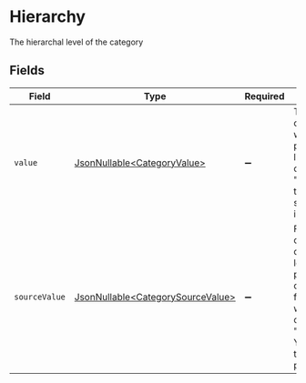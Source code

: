 # Hierarchy

The hierarchal level of the category


## Fields

| Field                                                                                                                                                                                                        | Type                                                                                                                                                                                                         | Required                                                                                                                                                                                                     | Description                                                                                                                                                                                                  |
| ------------------------------------------------------------------------------------------------------------------------------------------------------------------------------------------------------------ | ------------------------------------------------------------------------------------------------------------------------------------------------------------------------------------------------------------ | ------------------------------------------------------------------------------------------------------------------------------------------------------------------------------------------------------------ | ------------------------------------------------------------------------------------------------------------------------------------------------------------------------------------------------------------ |
| `value`                                                                                                                                                                                                      | [JsonNullable\<CategoryValue>](../../models/components/CategoryValue.md)                                                                                                                                     | :heavy_minus_sign:                                                                                                                                                                                           | The unified category level. For write operations: provide one of the listed enum values, or omit/set to "unmapped_value" to use source_value instead.                                                        |
| `sourceValue`                                                                                                                                                                                                | [JsonNullable\<CategorySourceValue>](../../models/components/CategorySourceValue.md)                                                                                                                         | :heavy_minus_sign:                                                                                                                                                                                           | For read operations: the original category level from the provider. For write operations: fallback value used when value is omitted or "unmapped_value". You must ensure this matches the provider's format. |